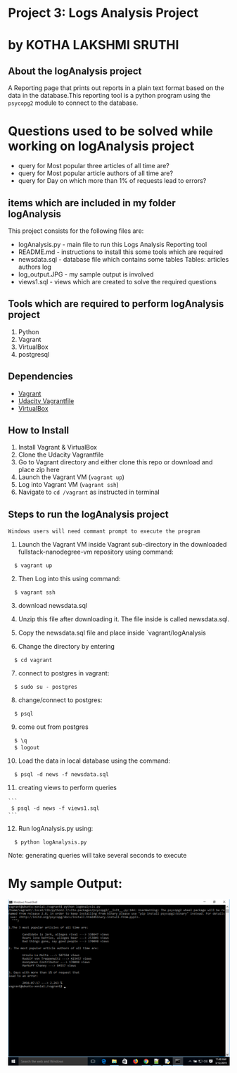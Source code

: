 # Project 3: Logs Analysis Project
# by KOTHA LAKSHMI SRUTHI


## About the logAnalysis project

A Reporting page that prints out reports in a plain text format based on the data in the database.This reporting tool is a python program using the `psycopg2` module to connect to the database.

# Questions used to be solved while working on logAnalysis project

* query for Most popular three articles of all time are?
* query for Most popular article authors of all time are?
* query for Day on which more than 1% of requests lead to errors?

## items which are included in my folder logAnalysis

This project consists for the following files are:

* logAnalysis.py - main file to run this Logs Analysis Reporting tool
* README.md - instructions to install this some tools which are required
* newsdata.sql - database file which contains some tables
		Tables:
			articles
			authors
			log
* log_output.JPG - my sample output is involved
* views1.sql - views which are created to solve the required questions

## Tools which are required to perform logAnalysis project

1. Python
2. Vagrant
3. VirtualBox
4. postgresql

## Dependencies

- [Vagrant](https://www.vagrantup.com/)
- [Udacity Vagrantfile](https://github.com/udacity/fullstack-nanodegree-vm)
- [VirtualBox](https://www.virtualbox.org/wiki/Downloads)

## How to Install
1. Install Vagrant & VirtualBox
2. Clone the Udacity Vagrantfile
3. Go to Vagrant directory and either clone this repo or download and place zip here
3. Launch the Vagrant VM (`vagrant up`)
4. Log into Vagrant VM (`vagrant ssh`)
5. Navigate to `cd /vagrant` as instructed in terminal

## Steps to run the logAnalysis project
	
	Windows users will need commant prompt to execute the program

  1. Launch the Vagrant VM inside Vagrant sub-directory in the downloaded fullstack-nanodegree-vm repository using command:
  
  ```
    $ vagrant up
  ```
  
  
  2. Then Log into this using command:
  
  ```
    $ vagrant ssh
  ```
  
  3. download newsdata.sql

  4. Unzip this file after downloading it. The file inside is called newsdata.sql.

  5. Copy the newsdata.sql file and place inside `vagrant/logAnalysis
  
  6. Change the directory by entering
  
  ```
	$ cd vagrant
  ```
  
   7. connect to postgres in vagrant:
   
   ```
	 $ sudo su - postgres
   ```
   
   8. change/connect to postgres:
   
   ```
	 $ psql
   ```
   
   9. come out from postgres
   
   ```
	 $ \q 
	 $ logout
   ```

   10. Load the data in local database using the command:

   ```
     $ psql -d news -f newsdata.sql
   ```
  
   11. creating views to perform queries
   
    ```
	 $ psql -d news -f views1.sql
	```

   12. Run logAnalysis.py using:
   
   ```
     $ python logAnalysis.py
   ```
  
  Note: generating queries will take several seconds to execute 

# My sample Output:
![log_output.jpg](https://github.com/KothaLakshmiSruthi/log_analysis/blob/master/log_output.jpg)
